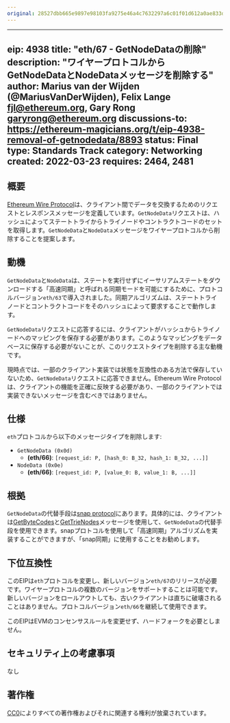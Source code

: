 ```yaml
---
original: 28527dbb665e9897e98103fa9275e46a4c7632297a6c01f01d612a0ae833d30b
---
```


---
eip: 4938
title: "eth/67 - GetNodeDataの削除"
description: "ワイヤープロトコルからGetNodeDataとNodeDataメッセージを削除する"
author: Marius van der Wijden (@MariusVanDerWijden), Felix Lange <fjl@ethereum.org>, Gary Rong <garyrong@ethereum.org>
discussions-to: https://ethereum-magicians.org/t/eip-4938-removal-of-getnodedata/8893
status: Final
type: Standards Track
category: Networking
created: 2022-03-23
requires: 2464, 2481
---

## 概要

[Ethereum Wire Protocol](https://github.com/ethereum/devp2p/blob/40ab248bf7e017e83cc9812a4e048446709623e8/caps/eth.md)は、クライアント間でデータを交換するためのリクエストとレスポンスメッセージを定義しています。`GetNodeData`リクエストは、ハッシュによってステートトライからトライノードやコントラクトコードのセットを取得します。`GetNodeData`と`NodeData`メッセージをワイヤープロトコルから削除することを提案します。

## 動機

`GetNodeData`と`NodeData`は、ステートを実行せずにイーサリアムステートをダウンロードする「高速同期」と呼ばれる同期モードを可能にするために、プロトコルバージョン`eth/63`で導入されました。同期アルゴリズムは、ステートトライノードとコントラクトコードをそのハッシュによって要求することで動作します。

`GetNodeData`リクエストに応答するには、クライアントがハッシュからトライノードへのマッピングを保存する必要があります。このようなマッピングをデータベースに保存する必要がないことが、このリクエストタイプを削除する主な動機です。

現時点では、一部のクライアント実装では状態を互換性のある方法で保存していないため、`GetNodeData`リクエストに応答できません。Ethereum Wire Protocolは、クライアントの機能を正確に反映する必要があり、一部のクライアントでは実装できないメッセージを含むべきではありません。

## 仕様

`eth`プロトコルから以下のメッセージタイプを削除します:

* `GetNodeData (0x0d)`
   * **(eth/66)**: `[request_id: P, [hash_0: B_32, hash_1: B_32, ...]]`
* `NodeData (0x0e)`
   * **(eth/66)**: `[request_id: P, [value_0: B, value_1: B, ...]]`

## 根拠

`GetNodeData`の代替手段は[snap protocol](https://github.com/ethereum/devp2p/blob/40ab248bf7e017e83cc9812a4e048446709623e8/caps/snap.md)にあります。具体的には、クライアントは[GetByteCodes](https://github.com/ethereum/devp2p/blob/40ab248bf7e017e83cc9812a4e048446709623e8/caps/snap.md#getbytecodes-0x04)と[GetTrieNodes](https://github.com/ethereum/devp2p/blob/40ab248bf7e017e83cc9812a4e048446709623e8/caps/snap.md#gettrienodes-0x06)メッセージを使用して、`GetNodeData`の代替手段を使用できます。snapプロトコルを使用して「高速同期」アルゴリズムを実装することができますが、「snap同期」に使用することをお勧めします。

## 下位互換性

このEIPは`eth`プロトコルを変更し、新しいバージョン`eth/67`のリリースが必要です。ワイヤープロトコルの複数のバージョンをサポートすることは可能です。新しいバージョンをロールアウトしても、古いクライアントは直ちに破壊されることはありません。プロトコルバージョン`eth/66`を継続して使用できます。

このEIPはEVMのコンセンサスルールを変更せず、ハードフォークを必要としません。

## セキュリティ上の考慮事項

なし

## 著作権

[CC0](../LICENSE.md)によりすべての著作権およびそれに関連する権利が放棄されています。